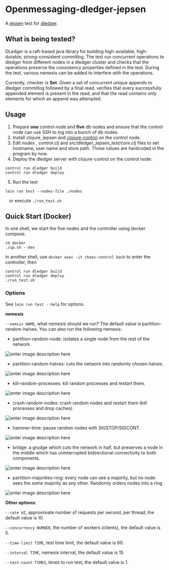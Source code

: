 # Openmessaging-dledger-jepsen

A [jepsen](https://github.com/jepsen-io/jepsen) test for [dledger](https://github.com/openmessaging/openmessaging-storage-dledger).  
 
## What is being tested?

DLedger is a raft-based java library for building high-available, high-durable, strong-consistent commitlog. The test run concurrent operations to dledger  from different nodes in a dledger cluster and checks that the operations preserve the consistency properties defined in the test. During the test, various nemesis can be added to interfere with the operations.

Currently, checker is  **Set**. Given a set of concurrent unique appends to dledger commitlog followed by a final read, verifies that every successfully appended element is present in the read, and that the read contains only elements for which an append was attempted.

## Usage  

1. Prepare **one** control node and **five** db nodes and ensure that the control node can use SSH to  log into a bunch of db nodes. 
2. Install clojure, jepsen and [clojure-control](https://github.com/killme2008/clojure-control) on the control node.
3. Edit *nodes* , *control.clj* and *src/dledger_jepsen_test/core.clj* files to set hostname, user name and store path. Those values are hardcoded in the program by now.
4. Deploy the dledger server with clojure-control on the control node:
```
control run dledger build
control run dledger deploy
``` 
5. Run the test
```
lein run test --nodes-file ./nodes
```
&#160;&#160;&#160;or execute `./run_test.sh` 

## Quick Start (Docker)

In one shell, we start the five nodes and the controller using docker compose.
```shell
cd docker
./up.sh --dev
```
In another shell, use `docker exec -it chaos-control bash` to enter the controller, then

```shell
control run dledger build
control run dledger deploy
./run_test.sh
```

### Options

See `lein run test --help` for  options. 

**nemesis**

`--nemsis NAME`, what nemesis should we run? The default value is partition-random-halves. You can also run the following nemesis:

- partition-random-node: isolates a single node from the rest of the network.

![enter image description here](http://assets.processon.com/chart_image/5d05fd1ce4b00d2a1ac788c7.png)

- partition-random-halves: cuts the network into randomly chosen halves.
 
![enter image description here](http://assets.processon.com/chart_image/5d05fb65e4b0cbb88a5f1815.png)

- kill-random-processes: kill random processes and restart them.

![enter image description here](http://assets.processon.com/chart_image/5d0c4523e4b0d4ba353ee2dd.png)

- crash-random-nodes: crash random nodes and restart them (kill processes and drop caches).

![enter image description here](http://assets.processon.com/chart_image/5d05feafe4b08ceab31d121a.png)

- hammer-time: pause random nodes with SIGSTOP/SIGCONT.

![enter image description here](http://assets.processon.com/chart_image/5d06012de4b091a8f244ba50.png)

- bridge: a grudge which cuts the network in half, but preserves a node in the middle which has uninterrupted bidirectional connectivity to both components.

![enter image description here](http://assets.processon.com/chart_image/5d06033de4b0d4295989d335.png)

- partition-majorities-ring: every node can see a majority, but no node sees the _same_ majority as any other. Randomly orders nodes into a ring.

![enter image description here](http://assets.processon.com/chart_image/5d0604d3e4b0591fc0e34259.png)

**Other options:**

`--rate HZ`, approximate number of requests per second, per thread, the default value is 10.

`--concurrency NUMBER`, the number of workers (clients), the default value is 5.

`--time-limit TIME`, test time limit, the default value is 60.

`--interval TIME`, nemesis interval, the default value is 15. 

`--test-count TIMES`, times to run test, the default value is 1. 




